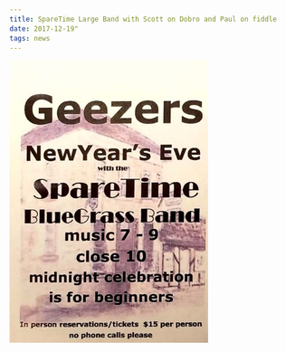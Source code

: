 ```yaml
---
title: SpareTime Large Band with Scott on Dobro and Paul on fiddle
date: 2017-12-19"
tags: news
---
```


![](assets/images/Geezers-351x500.jpg)
